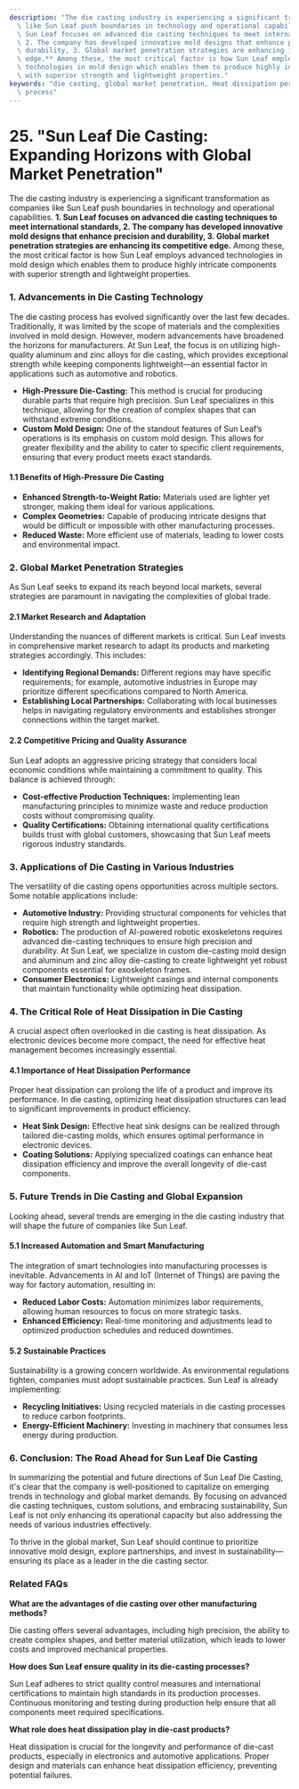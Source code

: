 ```yaml
---
description: "The die casting industry is experiencing a significant transformation as companies\
  \ like Sun Leaf push boundaries in technology and operational capabilities. **1.\
  \ Sun Leaf focuses on advanced die casting techniques to meet international standards,\
  \ 2. The company has developed innovative mold designs that enhance precision and\
  \ durability, 3. Global market penetration strategies are enhancing its competitive\
  \ edge.** Among these, the most critical factor is how Sun Leaf employs advanced\
  \ technologies in mold design which enables them to produce highly intricate components\
  \ with superior strength and lightweight properties."
keywords: "die casting, global market penetration, Heat dissipation performance, Die casting\
  \ process"
---
```

# 25. "Sun Leaf Die Casting: Expanding Horizons with Global Market Penetration"

The die casting industry is experiencing a significant transformation as companies like Sun Leaf push boundaries in technology and operational capabilities. **1. Sun Leaf focuses on advanced die casting techniques to meet international standards, 2. The company has developed innovative mold designs that enhance precision and durability, 3. Global market penetration strategies are enhancing its competitive edge.** Among these, the most critical factor is how Sun Leaf employs advanced technologies in mold design which enables them to produce highly intricate components with superior strength and lightweight properties.

### **1. Advancements in Die Casting Technology**

The die casting process has evolved significantly over the last few decades. Traditionally, it was limited by the scope of materials and the complexities involved in mold design. However, modern advancements have broadened the horizons for manufacturers. At Sun Leaf, the focus is on utilizing high-quality aluminum and zinc alloys for die casting, which provides exceptional strength while keeping components lightweight—an essential factor in applications such as automotive and robotics.

- **High-Pressure Die-Casting:** This method is crucial for producing durable parts that require high precision. Sun Leaf specializes in this technique, allowing for the creation of complex shapes that can withstand extreme conditions.
- **Custom Mold Design:** One of the standout features of Sun Leaf’s operations is its emphasis on custom mold design. This allows for greater flexibility and the ability to cater to specific client requirements, ensuring that every product meets exact standards.

#### **1.1 Benefits of High-Pressure Die Casting**
- **Enhanced Strength-to-Weight Ratio:** Materials used are lighter yet stronger, making them ideal for various applications.
- **Complex Geometries:** Capable of producing intricate designs that would be difficult or impossible with other manufacturing processes.
- **Reduced Waste:** More efficient use of materials, leading to lower costs and environmental impact.

### **2. Global Market Penetration Strategies**

As Sun Leaf seeks to expand its reach beyond local markets, several strategies are paramount in navigating the complexities of global trade.

#### **2.1 Market Research and Adaptation**
Understanding the nuances of different markets is critical. Sun Leaf invests in comprehensive market research to adapt its products and marketing strategies accordingly. This includes:

- **Identifying Regional Demands:** Different regions may have specific requirements; for example, automotive industries in Europe may prioritize different specifications compared to North America.
- **Establishing Local Partnerships:** Collaborating with local businesses helps in navigating regulatory environments and establishes stronger connections within the target market.

#### **2.2 Competitive Pricing and Quality Assurance**
Sun Leaf adopts an aggressive pricing strategy that considers local economic conditions while maintaining a commitment to quality. This balance is achieved through:

- **Cost-effective Production Techniques:** Implementing lean manufacturing principles to minimize waste and reduce production costs without compromising quality.
- **Quality Certifications:** Obtaining international quality certifications builds trust with global customers, showcasing that Sun Leaf meets rigorous industry standards.

### **3. Applications of Die Casting in Various Industries**

The versatility of die casting opens opportunities across multiple sectors. Some notable applications include:

- **Automotive Industry:** Providing structural components for vehicles that require high strength and lightweight properties.
- **Robotics:** The production of AI-powered robotic exoskeletons requires advanced die-casting techniques to ensure high precision and durability. At Sun Leaf, we specialize in custom die-casting mold design and aluminum and zinc alloy die-casting to create lightweight yet robust components essential for exoskeleton frames.
- **Consumer Electronics:** Lightweight casings and internal components that maintain functionality while optimizing heat dissipation.

### **4. The Critical Role of Heat Dissipation in Die Casting**

A crucial aspect often overlooked in die casting is heat dissipation. As electronic devices become more compact, the need for effective heat management becomes increasingly essential. 

#### **4.1 Importance of Heat Dissipation Performance**
Proper heat dissipation can prolong the life of a product and improve its performance. In die casting, optimizing heat dissipation structures can lead to significant improvements in product efficiency.

- **Heat Sink Design:** Effective heat sink designs can be realized through tailored die-casting molds, which ensures optimal performance in electronic devices.
- **Coating Solutions:** Applying specialized coatings can enhance heat dissipation efficiency and improve the overall longevity of die-cast components.

### **5. Future Trends in Die Casting and Global Expansion**

Looking ahead, several trends are emerging in the die casting industry that will shape the future of companies like Sun Leaf.

#### **5.1 Increased Automation and Smart Manufacturing**
The integration of smart technologies into manufacturing processes is inevitable. Advancements in AI and IoT (Internet of Things) are paving the way for factory automation, resulting in:

- **Reduced Labor Costs:** Automation minimizes labor requirements, allowing human resources to focus on more strategic tasks.
- **Enhanced Efficiency:** Real-time monitoring and adjustments lead to optimized production schedules and reduced downtimes.

#### **5.2 Sustainable Practices**
Sustainability is a growing concern worldwide. As environmental regulations tighten, companies must adopt sustainable practices. Sun Leaf is already implementing:

- **Recycling Initiatives:** Using recycled materials in die casting processes to reduce carbon footprints.
- **Energy-Efficient Machinery:** Investing in machinery that consumes less energy during production.

### **6. Conclusion: The Road Ahead for Sun Leaf Die Casting**

In summarizing the potential and future directions of Sun Leaf Die Casting, it's clear that the company is well-positioned to capitalize on emerging trends in technology and global market demands. By focusing on advanced die casting techniques, custom solutions, and embracing sustainability, Sun Leaf is not only enhancing its operational capacity but also addressing the needs of various industries effectively.

To thrive in the global market, Sun Leaf should continue to prioritize innovative mold design, explore partnerships, and invest in sustainability—ensuring its place as a leader in the die casting sector.

### Related FAQs

**What are the advantages of die casting over other manufacturing methods?**

Die casting offers several advantages, including high precision, the ability to create complex shapes, and better material utilization, which leads to lower costs and improved mechanical properties.

**How does Sun Leaf ensure quality in its die-casting processes?**

Sun Leaf adheres to strict quality control measures and international certifications to maintain high standards in its production processes. Continuous monitoring and testing during production help ensure that all components meet required specifications.

**What role does heat dissipation play in die-cast products?**

Heat dissipation is crucial for the longevity and performance of die-cast products, especially in electronics and automotive applications. Proper design and materials can enhance heat dissipation efficiency, preventing potential failures.
